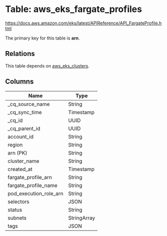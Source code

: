 # Table: aws_eks_fargate_profiles

https://docs.aws.amazon.com/eks/latest/APIReference/API_FargateProfile.html

The primary key for this table is **arn**.

## Relations

This table depends on [aws_eks_clusters](aws_eks_clusters).

## Columns

| Name          | Type          |
| ------------- | ------------- |
|_cq_source_name|String|
|_cq_sync_time|Timestamp|
|_cq_id|UUID|
|_cq_parent_id|UUID|
|account_id|String|
|region|String|
|arn (PK)|String|
|cluster_name|String|
|created_at|Timestamp|
|fargate_profile_arn|String|
|fargate_profile_name|String|
|pod_execution_role_arn|String|
|selectors|JSON|
|status|String|
|subnets|StringArray|
|tags|JSON|